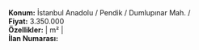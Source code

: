 ## 

**Konum:** İstanbul Anadolu / Pendik / Dumlupınar Mah. /  
**Fiyat:** 3.350.000  
**Özellikler:**  |  m² |   
**İlan Numarası:** 
